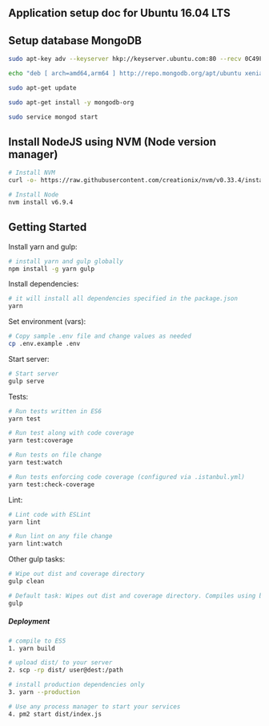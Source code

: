## Application setup doc for Ubuntu 16.04 LTS

## Setup database MongoDB

```sh
sudo apt-key adv --keyserver hkp://keyserver.ubuntu.com:80 --recv 0C49F3730359A14518585931BC711F9BA15703C6

echo "deb [ arch=amd64,arm64 ] http://repo.mongodb.org/apt/ubuntu xenial/mongodb-org/3.4 multiverse" | sudo tee /etc/apt/sources.list.d/mongodb-org-3.4.list

sudo apt-get update

sudo apt-get install -y mongodb-org

sudo service mongod start
```

## Install NodeJS using NVM (Node version manager)
```sh
# Install NVM
curl -o- https://raw.githubusercontent.com/creationix/nvm/v0.33.4/install.sh | bash

# Install Node
nvm install v6.9.4
```

## Getting Started

Install yarn and gulp:
```sh
# install yarn and gulp globally
npm install -g yarn gulp
```

Install dependencies:
```sh
# it will install all dependencies specified in the package.json
yarn
```

Set environment (vars):
```sh
# Copy sample .env file and change values as needed
cp .env.example .env
```

Start server:
```sh
# Start server
gulp serve
```

Tests:
```sh
# Run tests written in ES6 
yarn test

# Run test along with code coverage
yarn test:coverage

# Run tests on file change
yarn test:watch

# Run tests enforcing code coverage (configured via .istanbul.yml)
yarn test:check-coverage
```

Lint:
```sh
# Lint code with ESLint
yarn lint

# Run lint on any file change
yarn lint:watch
```

Other gulp tasks:
```sh
# Wipe out dist and coverage directory
gulp clean

# Default task: Wipes out dist and coverage directory. Compiles using babel.
gulp
```

##### Deployment

```sh
# compile to ES5
1. yarn build

# upload dist/ to your server
2. scp -rp dist/ user@dest:/path

# install production dependencies only
3. yarn --production

# Use any process manager to start your services
4. pm2 start dist/index.js
```




